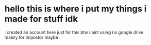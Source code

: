 # hello this is where i put my things i made for stuff idk
i created an account here just for this btw i aint using no google drive
mainly for impostor maybe

